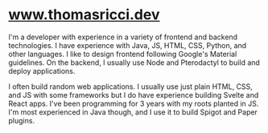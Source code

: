 # www.thomasricci.dev
I'm a developer with experience in a variety of frontend and backend technologies. I have experience with Java, JS, HTML, CSS, Python, and other languages. I like to design frontend following Google's Material guidelines. On the backend, I usually use Node and Pterodactyl to build and deploy applications.

I often build random web applications. I usually use just plain HTML, CSS, and JS with some frameworks but I do have experience building Svelte and React apps. I've been programming for 3 years with my roots planted in JS. I'm most experienced in Java though, and I use it to build Spigot and Paper plugins.
